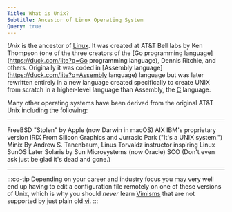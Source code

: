 ```yaml
---
Title: What is Unix?
Subtitle: Ancestor of Linux Operating System
Query: true
---
```


*Unix* is the ancestor of [Linux](https://duck.com/lite?kae=t&q=Linux). It was created at AT&T Bell labs by Ken Thompson (one of the three creators of the [Go programming language](https://duck.com/lite?q=Go programming language), Dennis Ritchie, and others. Originally it was coded in [Assembly language](https://duck.com/lite?q=Assembly language) language but was later rewritten entirely in a new language created specifically to create UNIX from scratch in a higher-level language than Assembly, the [C](/lang/c/) language.

Many other operating systems have been derived from the original AT&T Unix including the following:

------------ -------------------------------------------------------------------
 FreeBSD     "Stolen" by Apple (now Darwin in macOS)
 AIX         IBM's proprietary version
 IRIX        From Silicon Graphics and Jurrasic Park ("It's a UNIX system.")
 Minix       By Andrew S. Tanenbaum, Linus Torvaldz instructor inspiring Linux
 SunOS       Later Solaris by Sun Microsystems (now Oracle)
 SCO         (Don't even ask just be glad it's dead and gone.)
------------ -------------------------------------------------------------------

:::co-tip
Depending on your career and industry focus you may very well end up having to edit a configuration file remotely on one of these versions of Unix, which is why you should *never* learn [Vimisms](/tools/editors/vim/vimisms/) that are not supported by just plain old [vi](/tools/editors/vi/).
:::


